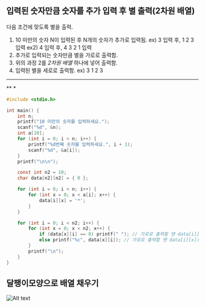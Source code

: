 입력된 숫자만큼 숫자를 추가 입력 후 별 출력(2차원 배열)
--------------------------------------------------------

다음 조건에 맞도록 별을 출력.
1. 10 미만의 숫자 N이 입력된 후 N개의 숫자가 추가로 입력됨. ex) 3 입력 후, 1 2 3 입력 ex2) 4 입력 후, 4 3 2 1 입력
2. 추가로 입력되는 숫자만큼 별을 가로로 출력함.
3. 위의 과정 2를 *2차원 배열* 하나에 넣어 출력함.
4. 입력된 별을 세로로 출력함.
ex)
3 1 2 3
***
 **
  *
  
```c
#include <stdio.h>

int main() {
	int n;
	printf("10 미만의 숫자를 입력하세요.");
	scanf("%d", &n);
	int a[10];
	for (int i = 0; i < n; i++) {
		printf("%d번째 숫자를 입력하세요.", i + 1);
		scanf("%d", &a[i]);
	}
	printf("\n\n");

	const int n2 = 10;
	char data[n2][n2] = { 0 };

	for (int i = 0; i < n; i++) {
		for (int x = 0; x < a[i]; x++) {
			data[i][x] = '*';
		}
	}

	for (int i = 0; i < n2; i++) {
		for (int x = 0; x < n2; x++) {
			if (data[x][i] == 0) printf(" "); // 가로로 출력할 땐 data[i][x]로 바꾼다.
			else printf("%c", data[x][i]); // 가로로 출력할 땐 data[i][x]로 바꾼다.
		}
		printf("\n");
	}
}
```
## 달팽이모양으로 배열 채우기
![Alt text](/path/to/dalpaeng.png)
